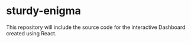# sturdy-enigma
This repository will include the source code for the interactive Dashboard created using React.
